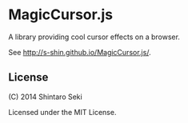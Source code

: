 MagicCursor.js
==============

A library providing cool cursor effects on a browser.

See <http://s-shin.github.io/MagicCursor.js/>.

License
-------

(C) 2014 Shintaro Seki

Licensed under the MIT License.

